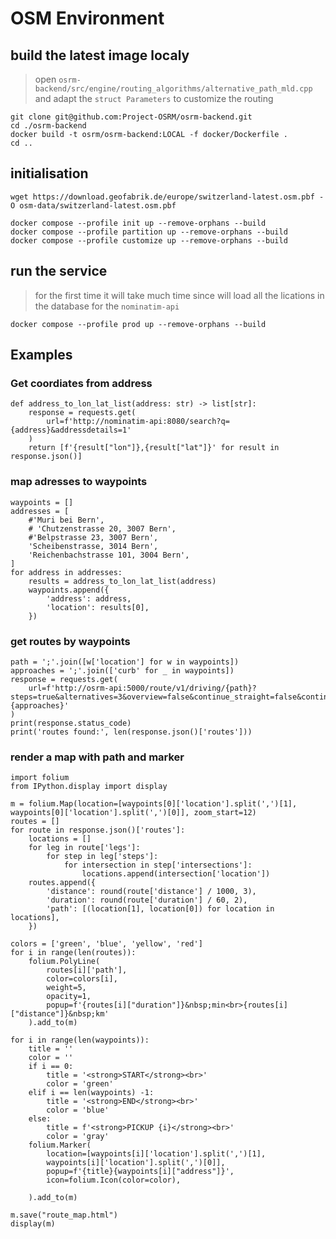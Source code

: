 # OSM Environment

## build the latest image localy
> open `osrm-backend/src/engine/routing_algorithms/alternative_path_mld.cpp` and adapt the `struct Parameters` to customize the routing

    git clone git@github.com:Project-OSRM/osrm-backend.git
    cd ./osrm-backend
    docker build -t osrm/osrm-backend:LOCAL -f docker/Dockerfile .
    cd ..

## initialisation

    wget https://download.geofabrik.de/europe/switzerland-latest.osm.pbf -O osm-data/switzerland-latest.osm.pbf

    docker compose --profile init up --remove-orphans --build
    docker compose --profile partition up --remove-orphans --build
    docker compose --profile customize up --remove-orphans --build

## run the service
> for the first time it will take much time since will load all the lications in the database for the `nominatim-api`

    docker compose --profile prod up --remove-orphans --build

## Examples

### Get coordiates from address

    def address_to_lon_lat_list(address: str) -> list[str]:
        response = requests.get(
            url=f'http://nominatim-api:8080/search?q={address}&addressdetails=1'
        )
        return [f'{result["lon"]},{result["lat"]}' for result in response.json()]

### map adresses to waypoints

    waypoints = []
    addresses = [
        #'Muri bei Bern',
        # 'Chutzenstrasse 20, 3007 Bern',
        #'Belpstrasse 23, 3007 Bern',
        'Scheibenstrasse, 3014 Bern',
        'Reichenbachstrasse 101, 3004 Bern',
    ]
    for address in addresses:
        results = address_to_lon_lat_list(address)
        waypoints.append({
            'address': address,
            'location': results[0],
        })

### get routes by waypoints

    path = ';'.join([w['location'] for w in waypoints])
    approaches = ';'.join(['curb' for _ in waypoints])
    response = requests.get(
        url=f'http://osrm-api:5000/route/v1/driving/{path}?steps=true&alternatives=3&overview=false&continue_straight=false&continue_straight=true&approaches={approaches}'
    )
    print(response.status_code)
    print('routes found:', len(response.json()['routes']))

### render a map with path and marker

    import folium
    from IPython.display import display
    
    m = folium.Map(location=[waypoints[0]['location'].split(',')[1], waypoints[0]['location'].split(',')[0]], zoom_start=12)
    routes = []
    for route in response.json()['routes']:
        locations = []
        for leg in route['legs']:
            for step in leg['steps']:
                for intersection in step['intersections']:
                    locations.append(intersection['location'])
        routes.append({
            'distance': round(route['distance'] / 1000, 3),
            'duration': round(route['duration'] / 60, 2),
            'path': [(location[1], location[0]) for location in locations],
        })

    colors = ['green', 'blue', 'yellow', 'red']
    for i in range(len(routes)):
        folium.PolyLine(
            routes[i]['path'], 
            color=colors[i], 
            weight=5, 
            opacity=1, 
            popup=f'{routes[i]["duration"]}&nbsp;min<br>{routes[i]["distance"]}&nbsp;km'
        ).add_to(m)

    for i in range(len(waypoints)):
        title = ''
        color = ''
        if i == 0:
            title = '<strong>START</strong><br>'
            color = 'green'
        elif i == len(waypoints) -1:
            title = '<strong>END</strong><br>'
            color = 'blue'
        else:
            title = f'<strong>PICKUP {i}</strong><br>'
            color = 'gray'
        folium.Marker(
            location=[waypoints[i]['location'].split(',')[1], 
            waypoints[i]['location'].split(',')[0]], 
            popup=f'{title}{waypoints[i]["address"]}', 
            icon=folium.Icon(color=color),
            
        ).add_to(m)

    m.save("route_map.html")
    display(m)
